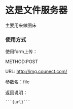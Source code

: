 # 这是文件服务器
主要用来做图床
### 使用方式
使用form上传：

METHOD:POST

URL: http://img.counect.com/

参数名：file

返回说明：
```
```{url}```